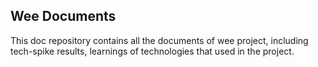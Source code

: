 Wee Documents
--------------

This doc repository contains all the documents of wee project, including tech-spike results, learnings of technologies that used in the project.
